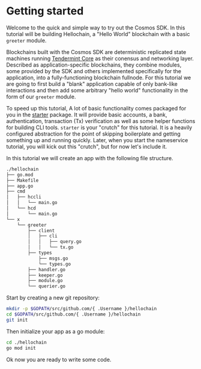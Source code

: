 # Getting started

Welcome to the quick and simple way to try out the Cosmos SDK. In this tutorial
will be building Hellochain, a "Hello World" blockchain with a basic `greeter`
module.

Blockchains built with the Cosmos SDK are deterministic replicated state
machines running [Tendermint Core](https://tendermint.com/docs/) as their
conensus and networking layer. Described as application-specific blockchains,
they combine modules, some provided by the SDK and others implemented
specifically for the application, into a fully-functioning blockchain fullnode.
For this tutorial we are going to first build a "blank" application capable of
only bank-like interactions and then add some arbitrary "hello world"
functionality in the form of our `greeter` module.

To speed up this tutorial, A lot of basic functionality comes packaged for you
in the [starter](https://github.com/cosmos/hellochain/tree/master/starter)
package. It will provide basic accounts, a bank, authentication, transaction
(Tx) verification as well as some helper functions for building CLI tools.
`starter` is your "crutch" for this tutorial. It is a heavily configured
abstraction for the point of skipping boilerplate and getting something up and
running quickly.  Later, when you start the nameservice tutorial, you will kick
out this "crutch", but for now let's include it.

In this tutorial we will create an app with the following file structure.

```bash
./hellochain
├── go.mod
├── Makefile
├── app.go
├── cmd
│   ├── hccli
│   │   └── main.go
│   └── hcd
│       └── main.go
└── x
    └── greeter
        ├── client
        │   ├── cli
        │   │   ├── query.go
        │   │   └── tx.go
        ├── types
            ├── msgs.go
            └── types.go
        ├── handler.go
        ├── keeper.go
        ├── module.go
        └── querier.go

```

Start by creating a new git repository:

```bash
mkdir -p $GOPATH/src/github.com/{ .Username }/hellochain
cd $GOPATH/src/github.com/{ .Username }/hellochain
git init
```

Then initialize your app as a go module:

```bash
cd ./hellochain
go mod init
```

Ok now you are ready to write some code.
